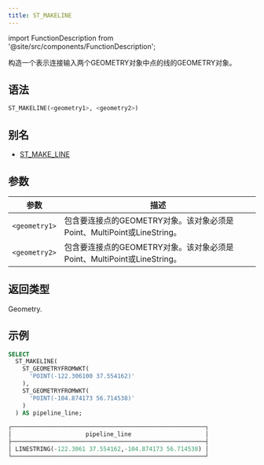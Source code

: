 ```yaml
---
title: ST_MAKELINE
---
```

import FunctionDescription from '@site/src/components/FunctionDescription';

<FunctionDescription description="引入或更新: v1.2.391"/>

构造一个表示连接输入两个GEOMETRY对象中点的线的GEOMETRY对象。

## 语法

```sql
ST_MAKELINE(<geometry1>, <geometry2>)
```

## 别名

- [ST_MAKE_LINE](st-make-line.md)

## 参数

| 参数          | 描述                                                                                                 |
|---------------|-------------------------------------------------------------------------------------------------------------|
| `<geometry1>` | 包含要连接点的GEOMETRY对象。该对象必须是Point、MultiPoint或LineString。 |
| `<geometry2>` | 包含要连接点的GEOMETRY对象。该对象必须是Point、MultiPoint或LineString。 |

## 返回类型

Geometry.

## 示例

```sql
SELECT
  ST_MAKELINE(
    ST_GEOMETRYFROMWKT(
      'POINT(-122.306100 37.554162)'
    ),
    ST_GEOMETRYFROMWKT(
      'POINT(-104.874173 56.714538)'
    )
  ) AS pipeline_line;

┌───────────────────────────────────────────────────────┐
│                     pipeline_line                     │
├───────────────────────────────────────────────────────┤
│ LINESTRING(-122.3061 37.554162,-104.874173 56.714538) │
└───────────────────────────────────────────────────────┘
```